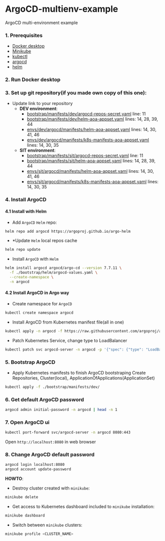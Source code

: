 # ArgoCD-multienv-example
ArgoCD multi-environment example

### 1. Prerequisites
* [Docker desktop](https://www.docker.com/products/docker-desktop/)
* [Minikube](https://minikube.sigs.k8s.io/docs/start/?arch=%2Fmacos%2Farm64%2Fstable%2Fbinary+download)
* [kubectl](https://kubernetes.io/docs/tasks/tools/)
* [argocd](https://argo-cd.readthedocs.io/en/stable/cli_installation/)
* [helm](https://helm.sh/docs/intro/install/)

### 2. Run Docker desktop

### 3. Set up git repository(if you made own copy of this one):
* Update link to your repository
  * **DEV environment**:
    * [bootstrap/manifests/dev/argocd-repos-secret.yaml](bootstrap/manifests/dev/argocd-repos-secret.yaml) line: 11
    * [bootstrap/manifests/dev/helm-aoa-appset.yaml](bootstrap/manifests/dev/helm-aoa-appset.yaml) lines: 14, 28, 39, 44
    * [envs/dev/argocd/manifests/helm-aoa-appset.yaml](envs/dev/argocd/manifests/helm-aoa-appset.yaml) lines: 14, 30, 41, 46
    * [envs/dev/argocd/manifests/k8s-manifests-aoa-appset.yaml](envs/dev/argocd/manifests/k8s-manifests-aoa-appset.yaml) lines: 14, 30, 35
  * **SIT environment**:
    * [bootstrap/manifests/sit/argocd-repos-secret.yaml](bootstrap/manifests/sit/argocd-repos-secret.yaml) line: 11
    * [bootstrap/manifests/sit/helm-aoa-appset.yaml](bootstrap/manifests/sit/helm-aoa-appset.yaml) lines: 14, 28, 39, 44
    * [envs/sit/argocd/manifests/helm-aoa-appset.yaml](envs/sit/argocd/manifests/helm-aoa-appset.yaml) lines: 14, 30, 41, 46
    * [envs/sit/argocd/manifests/k8s-manifests-aoa-appset.yaml](envs/sit/argocd/manifests/k8s-manifests-aoa-appset.yaml) lines: 14, 30, 35

### 4. Install ArgoCD
#### 4.1 Install with Helm
* Add `ArgoCD` `Helm` repo:
```bash
helm repo add argocd https://argoproj.github.io/argo-helm
```

* *Update `Helm` local repos cache
```bash
helm repo update
```

* Install `ArgoCD` with `Helm`
```bash
helm install argocd argocd/argo-cd --version 7.7.11 \
  -f ./bootstrap/helm/argocd-values.yaml \
  --create-namespace \
  -n argocd
```

#### 4.2 Install ArgoCD in Argo way
* Create namespace for `ArgoCD`
```bash
kubectl create namespace argocd
```

* Install ArgoCD from Kubernetes manifest file(all in one)
```bash
kubectl apply -n argocd -f https://raw.githubusercontent.com/argoproj/argo-cd/stable/manifests/install.yaml
```

* Patch Kubernetes Service, change type to LoadBalancer
```bash
kubectl patch svc argocd-server -n argocd -p '{"spec": {"type": "LoadBalancer"}}'
```

### 5. Bootstrap ArgoCD
* Apply Kubernetes manifests to finish ArgoCD bootstraping
Create Repositories, Cluster(local), ApplicationOfApplications(ApplicationSet)
```bash
kubectl apply -f ./bootstrap/manifests/dev/
```

### 6. Get default ArgoCD password
```bash
argocd admin initial-password -n argocd | head -n 1
```

### 7. Open ArgoCD ui
```bash
kubectl port-forward svc/argocd-server -n argocd 8080:443
```
Open `http://localhost:8080` in web browser

### 8. Change ArgoCD default password
```bash
argocd login localhost:8080
argocd account update-password
```

**HOWTO**:
* Destroy cluster created with `minikube`:
```bash
minikube delete
```
* Get access to Kubernetes dashboard included to `minikube` installation:
```bash
minikube dashboard
```
* Switch between `minikube` clusters:
```bash
minikube profile <CLUSTER_NAME>
```
